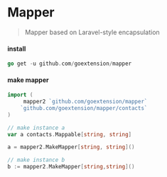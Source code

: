 # Mapper
> Mapper based on Laravel-style encapsulation

#### install
```go
go get -u github.com/goextension/mapper
```

#### make mapper
```go
import (
	 mapper2 `github.com/goextension/mapper`
	`github.com/goextension/mapper/contacts`
)

// make instance a
var a contacts.Mappable[string, string]

a = mapper2.MakeMapper[string, string]()

// make instance b
b := mapper2.MakeMapper[string,string]()
```
